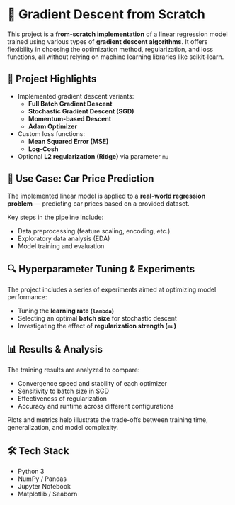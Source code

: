 # 🔧 Gradient Descent from Scratch

This project is a **from-scratch implementation** of a linear regression model trained using various types of **gradient descent algorithms**. It offers flexibility in choosing the optimization method, regularization, and loss functions, all without relying on machine learning libraries like scikit-learn.

## 📌 Project Highlights

- Implemented gradient descent variants:
  - **Full Batch Gradient Descent**
  - **Stochastic Gradient Descent (SGD)**
  - **Momentum-based Descent**
  - **Adam Optimizer**
- Custom loss functions:
  - **Mean Squared Error (MSE)**
  - **Log-Cosh**
- Optional **L2 regularization (Ridge)** via parameter `mu`

## 🚗 Use Case: Car Price Prediction

The implemented linear model is applied to a **real-world regression problem** — predicting car prices based on a provided dataset.

Key steps in the pipeline include:
- Data preprocessing (feature scaling, encoding, etc.)
- Exploratory data analysis (EDA)
- Model training and evaluation

## 🔍 Hyperparameter Tuning & Experiments

The project includes a series of experiments aimed at optimizing model performance:
- Tuning the **learning rate (`lambda`)**
- Selecting an optimal **batch size** for stochastic descent
- Investigating the effect of **regularization strength (`mu`)**

## 📊 Results & Analysis

The training results are analyzed to compare:
- Convergence speed and stability of each optimizer
- Sensitivity to batch size in SGD
- Effectiveness of regularization
- Accuracy and runtime across different configurations

Plots and metrics help illustrate the trade-offs between training time, generalization, and model complexity.

## 🛠️ Tech Stack

- Python 3
- NumPy / Pandas
- Jupyter Notebook
- Matplotlib / Seaborn

